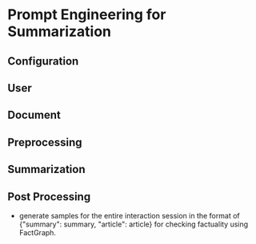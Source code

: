 # Prompt Engineering for Summarization

## Configuration

## User

## Document

## Preprocessing

## Summarization

## Post Processing

- generate samples for the entire interaction session in the format of {"summary": summary, "article": article} for checking factuality using FactGraph.